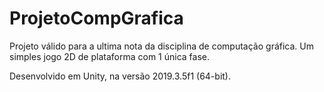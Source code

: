 # ProjetoCompGrafica
Projeto válido para a ultima nota da disciplina de computação gráfica. Um simples jogo 2D de plataforma com 1 única fase.

Desenvolvido em Unity, na versão 2019.3.5f1 (64-bit).

